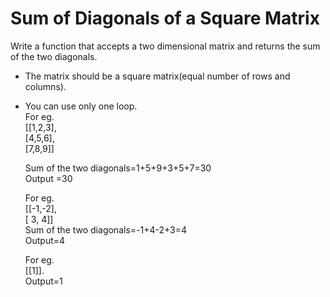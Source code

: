 # Sum of Diagonals of a Square Matrix
Write a function that accepts a two dimensional matrix and returns the sum of the two diagonals.
* The matrix should be a square matrix(equal number of rows and columns).
* You can use only one loop.<br>
  For eg. <br>
  [[1,2,3],<br>
          [4,5,6],<br>
          [7,8,9]]
         
         
  Sum of the two diagonals=1+5+9+3+5+7=30
  <br>
  Output =30

  For eg.<br> [[-1,-2],<br>
               [ 3, 4]]
         <br>
  Sum of the two diagonals=-1+4-2+3=4
  <br>
  Output=4
  <br>

  For eg.<br> [[1]].
  <br>
  Output=1
